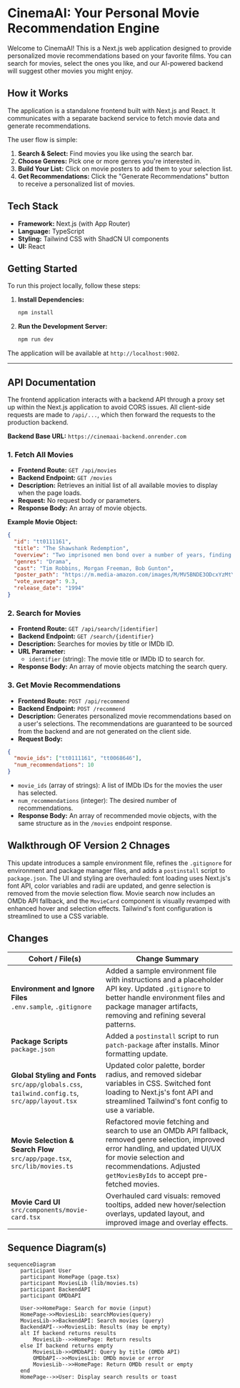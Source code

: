 # CinemaAI: Your Personal Movie Recommendation Engine

Welcome to CinemaAI! This is a Next.js web application designed to provide personalized movie recommendations based on your favorite films. You can search for movies, select the ones you like, and our AI-powered backend will suggest other movies you might enjoy.

## How it Works

The application is a standalone frontend built with Next.js and React. It communicates with a separate backend service to fetch movie data and generate recommendations.

The user flow is simple:
1.  **Search & Select:** Find movies you like using the search bar.
2.  **Choose Genres:** Pick one or more genres you're interested in.
3.  **Build Your List:** Click on movie posters to add them to your selection list.
4.  **Get Recommendations:** Click the "Generate Recommendations" button to receive a personalized list of movies.

## Tech Stack

- **Framework:** Next.js (with App Router)
- **Language:** TypeScript
- **Styling:** Tailwind CSS with ShadCN UI components
- **UI:** React

## Getting Started

To run this project locally, follow these steps:

1.  **Install Dependencies:**
    ```bash
    npm install
    ```

2.  **Run the Development Server:**
    ```bash
    npm run dev
    ```

The application will be available at `http://localhost:9002`.

---

## API Documentation

The frontend application interacts with a backend API through a proxy set up within the Next.js application to avoid CORS issues. All client-side requests are made to `/api/...`, which then forward the requests to the production backend.

**Backend Base URL:** `https://cinemaai-backend.onrender.com`

### 1. Fetch All Movies

- **Frontend Route:** `GET /api/movies`
- **Backend Endpoint:** `GET /movies`
- **Description:** Retrieves an initial list of all available movies to display when the page loads.
- **Request:** No request body or parameters.
- **Response Body:** An array of movie objects.

**Example Movie Object:**
```json
{
  "id": "tt0111161",
  "title": "The Shawshank Redemption",
  "overview": "Two imprisoned men bond over a number of years, finding solace and eventual redemption through acts of common decency.",
  "genres": "Drama",
  "cast": "Tim Robbins, Morgan Freeman, Bob Gunton",
  "poster_path": "https://m.media-amazon.com/images/M/MV5BNDE3ODcxYzMtY2YzZC00NmNlLWJiNDMtZDViZWM2MzIxZDYwXkEyXkFqcGdeQXVyNjAwNDUxODI@._V1_SX300.jpg",
  "vote_average": 9.3,
  "release_date": "1994"
}
```

### 2. Search for Movies

- **Frontend Route:** `GET /api/search/[identifier]`
- **Backend Endpoint:** `GET /search/{identifier}`
- **Description:** Searches for movies by title or IMDb ID.
- **URL Parameter:**
  - `identifier` (string): The movie title or IMDb ID to search for.
- **Response Body:** An array of movie objects matching the search query.

### 3. Get Movie Recommendations

- **Frontend Route:** `POST /api/recommend`
- **Backend Endpoint:** `POST /recommend`
- **Description:** Generates personalized movie recommendations based on a user's selections. The recommendations are guaranteed to be sourced from the backend and are not generated on the client side.
- **Request Body:**
```json
{
  "movie_ids": ["tt0111161", "tt0068646"],
  "num_recommendations": 10
}
```
  - `movie_ids` (array of strings): A list of IMDb IDs for the movies the user has selected.
  - `num_recommendations` (integer): The desired number of recommendations.
- **Response Body:** An array of recommended movie objects, with the same structure as in the `/movies` endpoint response.

<!-- This is an auto-generated comment: summarize by coderabbit.ai -->
<!-- walkthrough_start -->

## Walkthrough OF Version 2 Chnages 

This update introduces a sample environment file, refines the `.gitignore` for environment and package manager files, and adds a `postinstall` script to `package.json`. The UI and styling are overhauled: font loading uses Next.js's font API, color variables and radii are updated, and genre selection is removed from the movie selection flow. Movie search now includes an OMDb API fallback, and the `MovieCard` component is visually revamped with enhanced hover and selection effects. Tailwind's font configuration is streamlined to use a CSS variable.

## Changes

| Cohort / File(s) | Change Summary |
|------------------|---------------|
| **Environment and Ignore Files**<br>`.env.sample`, `.gitignore` | Added a sample environment file with instructions and a placeholder API key. Updated `.gitignore` to better handle environment files and package manager artifacts, removing and refining several patterns. |
| **Package Scripts**<br>`package.json` | Added a `postinstall` script to run `patch-package` after installs. Minor formatting update. |
| **Global Styling and Fonts**<br>`src/app/globals.css`, `tailwind.config.ts`, `src/app/layout.tsx` | Updated color palette, border radius, and removed sidebar variables in CSS. Switched font loading to Next.js's font API and streamlined Tailwind's font config to use a variable. |
| **Movie Selection & Search Flow**<br>`src/app/page.tsx`, `src/lib/movies.ts` | Refactored movie fetching and search to use an OMDb API fallback, removed genre selection, improved error handling, and updated UI/UX for movie selection and recommendations. Adjusted `getMoviesByIds` to accept pre-fetched movies. |
| **Movie Card UI**<br>`src/components/movie-card.tsx` | Overhauled card visuals: removed tooltips, added new hover/selection overlays, updated layout, and improved image and overlay effects. |

## Sequence Diagram(s)

```mermaid
sequenceDiagram
    participant User
    participant HomePage (page.tsx)
    participant MoviesLib (lib/movies.ts)
    participant BackendAPI
    participant OMDbAPI

    User->>HomePage: Search for movie (input)
    HomePage->>MoviesLib: searchMovies(query)
    MoviesLib->>BackendAPI: Search movies (query)
    BackendAPI-->>MoviesLib: Results (may be empty)
    alt If backend returns results
        MoviesLib-->>HomePage: Return results
    else If backend returns empty
        MoviesLib->>OMDbAPI: Query by title (OMDb API)
        OMDbAPI-->>MoviesLib: OMDb movie or error
        MoviesLib-->>HomePage: Return OMDb result or empty
    end
    HomePage-->>User: Display search results or toast
```

